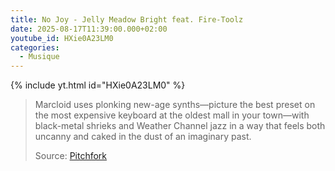 ```yaml
---
title: No Joy - Jelly Meadow Bright feat. Fire-Toolz
date: 2025-08-17T11:39:00.000+02:00
youtube_id: HXie0A23LM0
categories:
  - Musique
---
```

{% include yt.html id="HXie0A23LM0" %}

> Marcloid uses plonking new-age synths—picture the best preset on the most expensive keyboard at the oldest mall in your town—with black-metal shrieks and Weather Channel jazz in a way that feels both uncanny and caked in the dust of an imaginary past.
> <footer>Source: <a href="https://pitchfork.com/reviews/albums/no-joy-bugland/">Pitchfork</a></footer> 

